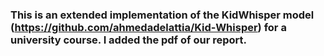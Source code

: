 ### This is an extended implementation of the KidWhisper model (https://github.com/ahmedadelattia/Kid-Whisper) for a university course. I added the pdf of our report. 
